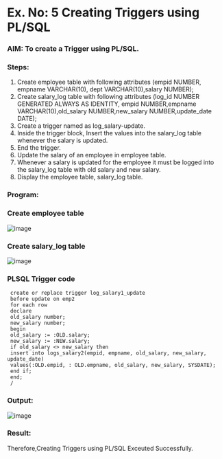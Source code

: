 # Ex. No: 5 Creating Triggers using PL/SQL

### AIM: To create a Trigger using PL/SQL.

### Steps:
1. Create employee table with following attributes (empid NUMBER, empname VARCHAR(10), dept VARCHAR(10),salary NUMBER);
2. Create salary_log table with following attributes (log_id NUMBER GENERATED ALWAYS AS IDENTITY, empid NUMBER,empname VARCHAR(10),old_salary NUMBER,new_salary NUMBER,update_date DATE);
3. Create a trigger named as log_salary-update.
4. Inside the trigger block, Insert the values into the salary_log table whenever the salary is updated.
5. End the trigger.
6. Update the salary of an employee in employee table.
7. Whenever a salary is updated for the employee it must be logged into the salary_log table with old salary and new salary.
8. Display the employee table, salary_log table.

### Program:
### Create employee table
![image](https://github.com/BalaSathiesh/Ex-No-5-Creating-Triggers-using-PL-SQL/assets/128462891/e1dc1d54-ad33-4255-8594-aafea29e486d)

### Create salary_log table
![image](https://github.com/BalaSathiesh/Ex-No-5-Creating-Triggers-using-PL-SQL/assets/128462891/4bf7377f-7c3f-446b-a36b-e41b23771046)

### PLSQL Trigger code
```
 create or replace trigger log_salary1_update
 before update on emp2
 for each row
 declare
 old_salary number;
 new_salary number;
 begin
 old_salary := :OLD.salary;
 new_salary := :NEW.salary;
 if old_salary <> new_salary then
 insert into logs_salary2(empid, empname, old_salary, new_salary, update_date)
 values(:OLD.empid, : OLD.empname, old_salary, new_salary, SYSDATE);
 end if;
 end;
 /
```
### Output:
![image](https://github.com/BalaSathiesh/Ex-No-5-Creating-Triggers-using-PL-SQL/assets/128462891/8ef3a7d4-b4bc-4127-a349-f48c9f09a51f)

### Result:
Therefore,Creating Triggers using PL/SQL Exceuted Successfully.
